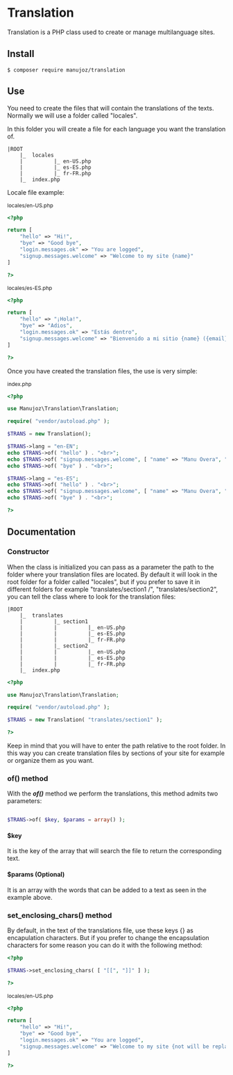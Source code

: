 # Translation

Translation is a PHP class used to create or manage multilanguage sites.

## Install

```
$ composer require manujoz/translation
```

## Use

You need to create the files that will contain the translations of the texts. Normally we will use a folder called "locales".

In this folder you will create a file for each language you want the translation of.

```
|ROOT
	|_	locales
	|		   |_ en-US.php
	|		   |_ es-ES.php
	|		   |_ fr-FR.php
	|_	index.php
```

Locale file example:

<span style="font-size:12px">locales/en-US.php</span>

```php
<?php

return [
	"hello" => "Hi!",
	"bye" => "Good bye",
	"login.messages.ok" => "You are logged",
	"signup.messages.welcome" => "Welcome to my site {name}"
]

?>
```

<span style="font-size:12px">locales/es-ES.php</span>

```php
<?php

return [
	"hello" => "¡Hola!",
	"bye" => "Adios",
	"login.messages.ok" => "Estás dentro",
	"signup.messages.welcome" => "Bienvenido a mi sitio {name} ({email})"
]

?>
```

Once you have created the translation files, the use is very simple:

<span style="font-size:12px">index.php</span>

```php
<?php

use Manujoz\Translation\Translation;

require( "vendor/autoload.php" );

$TRANS = new Translation();

$TRANS->lang = "en-EN";
echo $TRANS->of( "hello" ) . "<br>";
echo $TRANS->of( "signup.messages.welcome", [ "name" => "Manu Overa", "email" => "myemail@mydomain.com" ] ) . "<br>";
echo $TRANS->of( "bye" ) . "<br>";

$TRANS->lang = "es-ES";
echo $TRANS->of( "hello" ) . "<br>";
echo $TRANS->of( "signup.messages.welcome", [ "name" => "Manu Overa", "email" => "myemail@mydomain.com" ] ) . "<br>";
echo $TRANS->of( "bye" ) . "<br>";

?>

```

## Documentation

### Constructor

When the class is initialized you can pass as a parameter the path to the folder where your translation files are located. By default it will look in the root folder for a folder called "locales", but if you prefer to save it in different folders for example "translates/section1 /", "translates/section2", you can tell the class where to look for the translation files:


```
|ROOT
	|_	translates
	|		   |_ section1
	|		   |          |_ en-US.php
	|		   |          |_ es-ES.php
	|		   |          |_ fr-FR.php
	|		   |_ section2
	|		   |          |_ en-US.php
	|		   |          |_ es-ES.php
	|		   |          |_ fr-FR.php
	|_	index.php
```

```php
<?php

use Manujoz\Translation\Translation;

require( "vendor/autoload.php" );

$TRANS = new Translation( "translates/section1" );

?>
```

Keep in mind that you will have to enter the path relative to the root folder. In this way you can create translation files by sections of your site for example or organize them as you want.

### of() method

With the **_of()_** method we perform the translations, this method admits two parameters:

```php

$TRANS->of( $key, $params = array() );

```

#### $key

It is the key of the array that will search the file to return the corresponding text.

#### $params (Optional)

It is an array with the words that can be added to a text as seen in the example above. 

### set_enclosing_chars() method

By default, in the text of the translations file, use these keys {} as encapulation characters. But if you prefer to change the encapsulation characters for some reason you can do it with the following method:

```php
<?php

$TRANS->set_enclosing_chars( [ "[[", "]]" ] );

?>
```

<span style="font-size:12px">locales/en-US.php</span>

```php
<?php

return [
	"hello" => "Hi!",
	"bye" => "Good bye",
	"login.messages.ok" => "You are logged",
	"signup.messages.welcome" => "Welcome to my site {not will be replaced} [[willBeReplaced]]"
]

?>
```

